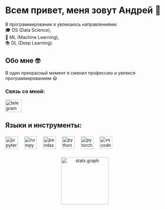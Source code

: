<h1 align="left">Всем привет, меня зовут Андрей 👋</h1>

<p align="left">
В программировании я увлекаюсь направлениями:<br>
🎓 DS (Data Science),<br>
🎲 ML (Machine Learning), <br>
📚 DL (Deep Learning).
</p>

### 

<h2 align="left">Обо мне 🤓</h2>
<p align="left"> 
В один прекрасный момент я сменил профессию и увлекся программированием 😃
    
</p>

### Связь со мной:

<div align="left">
  <a href="https://t.me/av_tar" target="_blank">
    <img src="https://raw.githubusercontent.com/maurodesouza/profile-readme-generator/master/src/assets/icons/social/telegram/default.svg" width="52" height="40" alt="telegram logo"  />
  </a>

</div>

###

<h2 align="left">Языки и инструменты:</h2>

###

<div align="left">
  <img src="https://cdn.jsdelivr.net/gh/devicons/devicon/icons/jupyter/jupyter-original-wordmark.svg" height="40" alt="jupyter logo"  />
  <img width="12" />
  <img src="https://cdn.jsdelivr.net/gh/devicons/devicon/icons/numpy/numpy-original.svg" height="40" alt="numpy logo"  />
  <img width="12" />
  <img src="https://cdn.jsdelivr.net/gh/devicons/devicon/icons/pandas/pandas-original.svg" height="40" alt="pandas logo"  />
  <img width="12" />
  <img src="https://cdn.jsdelivr.net/gh/devicons/devicon/icons/python/python-original.svg" height="40" alt="python logo"  />
  <img width="12" />
  <img src="https://cdn.jsdelivr.net/gh/devicons/devicon/icons/pytorch/pytorch-original.svg" height="40" alt="pytorch logo"  />
  <img width="12" />
  <img src="https://cdn.jsdelivr.net/gh/devicons/devicon/icons/vscode/vscode-original.svg" height="40" alt="vscode logo"  />
</div>

###

<div align="center">
  <img src="https://github-readme-stats.vercel.app/api?username=AV-Tar&hide_title=false&hide_rank=false&show_icons=true&include_all_commits=true&count_private=true&disable_animations=false&theme=default&locale=en&hide_border=false&order=1" height="150" alt="stats graph"  />
</div>
